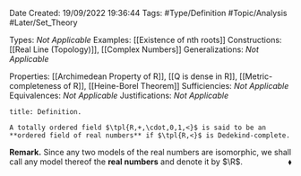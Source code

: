 <div class="topSpace"></div>

Date Created: 19/09/2022 19:36:44
Tags: #Type/Definition #Topic/Analysis #Later/Set_Theory

Types: _Not Applicable_
Examples: [[Existence of nth roots]]
Constructions: [[Real Line (Topology)]], [[Complex Numbers]]
Generalizations: _Not Applicable_

Properties: [[Archimedean Property of R]], [[Q is dense in R]], [[Metric-completeness of R]], [[Heine-Borel Theorem]]
Sufficiencies: _Not Applicable_
Equivalences: _Not Applicable_
Justifications: _Not Applicable_

``` ad-Definition
title: Definition.

A totally ordered field $\tpl{R,+,\cdot,0,1,<}$ is said to be an **ordered field of real numbers** if $\tpl{R,<}$ is Dedekind-complete.

```

<b>Remark.</b> Since any two models of the real numbers are isomorphic, we shall call any model thereof the **real numbers** and denote it by $\R$.<span style="float:right;">$\blacklozenge$</span>
